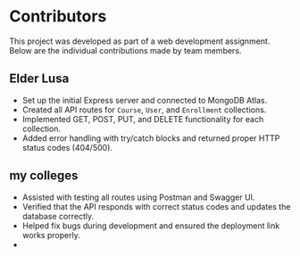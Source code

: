 # Contributors

This project was developed as part of a web development assignment. Below are the individual contributions made by team members.

## Elder Lusa
- Set up the initial Express server and connected to MongoDB Atlas.
- Created all API routes for `Course`, `User`, and `Enrollment` collections.
- Implemented GET, POST, PUT, and DELETE functionality for each collection.
- Added error handling with try/catch blocks and returned proper HTTP status codes (404/500).


## my colleges
- Assisted with testing all routes using Postman and Swagger UI.
- Verified that the API responds with correct status codes and updates the database correctly.
- Helped fix bugs during development and ensured the deployment link works properly.
- 